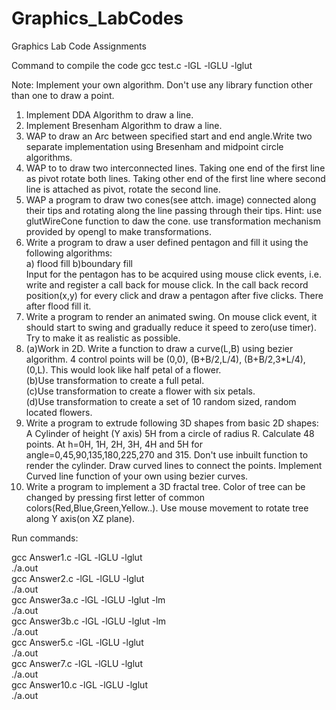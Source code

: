 # Graphics_LabCodes
Graphics Lab Code Assignments

Command to compile the code
gcc test.c -lGL -lGLU -lglut

Note: Implement your own algorithm. Don't use any library function other than one to draw a point.

1. Implement DDA Algorithm to draw a line.</br>
2. Implement Bresenham Algorithm to draw a line.</br>
3. WAP to draw an Arc between specified start and end angle.Write two separate implementation using Bresenham and midpoint circle algorithms.</br>
4. WAP to to draw two interconnected lines. Taking one end of the first line as pivot rotate both lines. Taking other end of the first line where second line is attached as pivot, rotate the second line. </br>
5. WAP a program to draw two cones(see attch. image) connected along their tips and rotating along the line passing through their tips. Hint: use glutWireCone function to daw the cone. use transformation  mechanism provided by opengl to make transformations.</br>
6. Write a program to draw a user defined pentagon and fill it using the following algorithms:</br>
   a) flood fill   b)boundary fill</br>
   Input for the pentagon has to be acquired using mouse click events, i.e. write and register a call back for mouse click. In the call back record position(x,y) for every click and draw a pentagon after five clicks. There after flood fill it.</br>
7. Write a program to render an animated swing. On mouse click event, it should start to swing and gradually reduce it speed to zero(use timer). Try to make it  as realistic as possible.</br>
8. (a)Work in 2D.  Write a function to draw a curve(L,B) using bezier algorithm. 4 control points will be (0,0), (B+B/2,L/4), (B+B/2,3*L/4), (0,L). This would look like half petal of a flower.</br>
(b)Use transformation to create a full petal.</br>
(c)Use transformation to create a flower with six petals.</br>
(d)Use transformation to create a set of 10 random sized, random located flowers.</br>
9. Write a program to extrude following 3D shapes from basic 2D shapes: A Cylinder of height (Y axis) 5H from a circle of radius R. Calculate 48 points. At h=0H, 1H, 2H, 3H, 4H and 5H   for angle=0,45,90,135,180,225,270 and 315. Don't use inbuilt function to render the cylinder. Draw curved lines to connect the points. Implement Curved line function of your own using bezier curves.</br>
10. Write a program to implement a 3D fractal tree. Color of tree can be changed by pressing first letter of common colors(Red,Blue,Green,Yellow..). Use mouse movement to rotate tree along Y axis(on XZ plane). </br>


Run commands:

gcc Answer1.c -lGL -lGLU -lglut </br>
./a.out</br>
gcc Answer2.c -lGL -lGLU -lglut</br>
./a.out</br>
gcc Answer3a.c -lGL -lGLU -lglut -lm</br>
./a.out</br>
gcc Answer3b.c -lGL -lGLU -lglut -lm</br>
./a.out</br>
gcc Answer5.c -lGL -lGLU -lglut</br>
./a.out</br>
gcc Answer7.c -lGL -lGLU -lglut</br>
./a.out</br>
gcc Answer10.c -lGL -lGLU -lglut</br>
./a.out</br>
